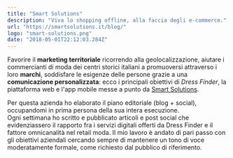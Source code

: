 ```yaml
---
title: "Smart Solutions"
description: "Viva lo shopping offline, alla faccia degli e-commerce."
url: "https://smartsolutions.it/blog/"
logo: "smart-solutions.png"
date: "2018-05-01T22:12:03.284Z"
---
```


Favorire il **marketing territoriale** ricorrendo alla geolocalizzazione, aiutare i commercianti di moda dei centri storici italiani a promuoversi attraverso i loro **marchi**, soddisfare le esigenze delle persone grazie a una **comunicazione personalizzata**: ecco i principali obiettivi di *Dress Finder*, la piattaforma web e l'app mobile messe a punto da [Smart Solutions](https://smartsolutions.it).

Per questa azienda ho elaborato il piano editoriale (blog + social), occupandomi in prima persona della sua intera esecuzione.<br/>
Ogni settimana ho scritto e pubblicato articoli e post social che evidenziassero il rapporto fra i servizi digitali offerti da Dress Finder e il fattore omnicanalità nel retail moda.
Il mio lavoro è andato di pari passo con gli obiettivi aziendali cercando sempre di mantenere un tono di voce moderatamente formale, come richiesto dal pubblico di riferimento.
